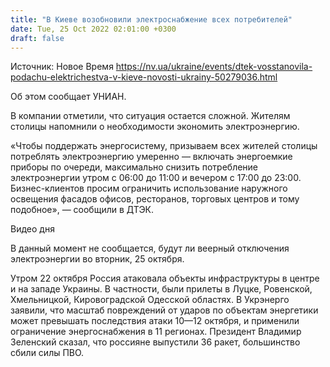 ```yaml
---
title: "В Киеве возобновили электроснабжение всех потребителей"
date: Tue, 25 Oct 2022 02:01:00 +0300
draft: false
---
```

Источник: Новое Время https://nv.ua/ukraine/events/dtek-vosstanovila-podachu-elektrichestva-v-kieve-novosti-ukrainy-50279036.html


 Об этом сообщает УНИАН.

В компании отметили, что ситуация остается сложной. Жителям столицы напомнили о необходимости экономить электроэнергию.

«Чтобы поддержать энергосистему, призываем всех жителей столицы потреблять электроэнергию умеренно — включать энергоемкие приборы по очереди, максимально снизить потребление электроэнергии утром с 06:00 до 11:00 и вечером с 17:00 до 23:00. Бизнес-клиентов просим ограничить использование наружного освещения фасадов офисов, ресторанов, торговых центров и тому подобное», — сообщили в ДТЭК.

 Видео дня   

В данный момент не сообщается, будут ли веерный отключения электроэнергии во вторник, 25 октября.

Утром 22 октября Россия атаковала объекты инфраструктуры в центре и на западе Украины. В частности, были прилеты в Луцке, Ровенской, Хмельницкой, Кировоградской Одесской областях. В Укрэнерго заявили, что масштаб повреждений от ударов по объектам энергетики может превышать последствия атаки 10—12 октября, и применили ограничение энергоснабжения в 11 регионах. Президент Владимир Зеленский сказал, что россияне выпустили 36 ракет, большинство сбили силы ПВО.
